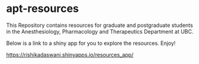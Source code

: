 # apt-resources

This Repository contains resources for graduate and postgraduate students in the Anesthesiology, Pharmacology and Therapeutics Department at UBC. 

Below is a link to a shiny app for you to explore the resources. Enjoy! 

https://rishikadaswani.shinyapps.io/resources_app/ 
